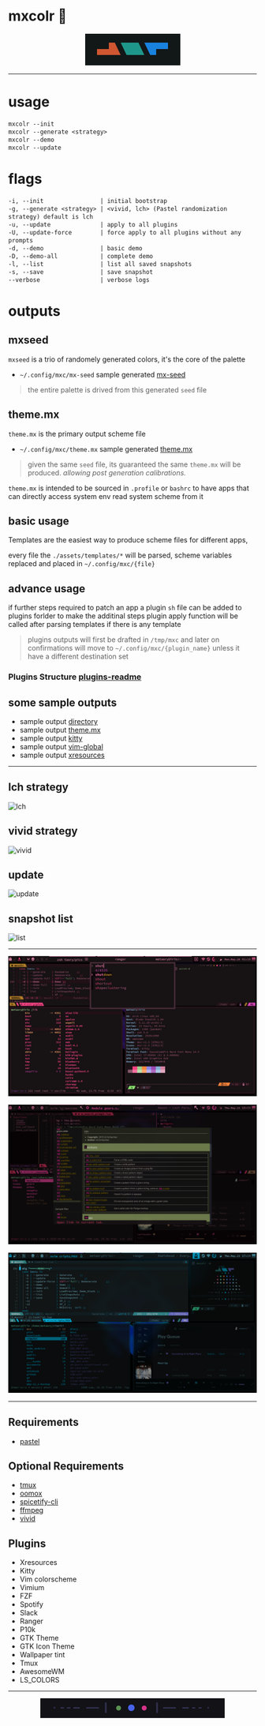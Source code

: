 # mxcolr :construction:

<p align="center">
  <img width="193" height="64" src="./assets/screenshots/seed_2021-05-14-123246_193x64_scrot.png">
</p>

***

usage
=====
    mxcolr --init
    mxcolr --generate <strategy>
    mxcolr --demo
    mxcolr --update

flags
=====
    -i, --init                | initial bootstrap
    -g, --generate <strategy> | <vivid, lch> (Pastel randomization strategy) default is lch
    -u, --update              | apply to all plugins
    -U, --update-force        | force apply to all plugins without any prompts
    -d, --demo                | basic demo
    -D, --demo-all            | complete demo
    -l, --list                | list all saved snapshots
    -s, --save                | save snapshot
    --verbose                 | verbose logs

outputs
=======

mxseed
------
`mxseed` is a trio of randomely generated colors, it's the core of the palette
- `~/.config/mxc/mx-seed` sample generated [mx-seed](./assets/samples/mx-seed)
> the entire palette is drived from this generated `seed` file 

theme.mx
--------
`theme.mx` is the primary output scheme file
- `~/.config/mxc/theme.mx` sample generated [theme.mx](./assets/samples/theme.mx)
> given the same `seed` file, its guaranteed the same `theme.mx` will be produced.
> _allowing post generation calibrations._

`theme.mx` is intended to be sourced in `.profile` or `bashrc` to have apps that can directly access system env read system scheme from it

basic usage
-----------
Templates are the easiest way to produce scheme files for different apps, 

every file the `./assets/templates/*` will be parsed, scheme variables replaced and placed in `~/.config/mxc/{file}`

advance usage
-------------
if further steps required to patch an app a plugin `sh` file can be added to plugins forlder to make the additinal steps
plugin apply function will be called after parsing templates if there is any template

> plugins outputs will first be drafted in `/tmp/mxc` and later on confirmations will move to `~/.config/mxc/{plugin_name}`
> unless it have a different destination set

### **Plugins Structure** [plugins-readme](./plugins)

some sample outputs
-------------------
- sample output [directory](./assets/samples)
- sample output [theme.mx](./assets/samples/theme.mx)
- sample output [kitty](./assets/samples/kitty-theme.conf)
- sample output [vim-global](./assets/samples/vim-mx.vim)
- sample output [xresources](./assets/samples/xresources-theme.xdefaults)

***

lch strategy
------------
![lch](./assets/screenshots/lch_210511171753.gif)

vivid strategy
--------------
![vivid](./assets/screenshots/vivid_210511172635.gif)

update
------
![update](./assets/screenshots/update_210511172824.gif)

snapshot list
-------------
![list](./assets/screenshots/list_210511173612.gif)
  
***
  
![screenshot](./assets/screenshots/2021-05-10-021854_1920x1080_scrot.png)

![screenshot](./assets/screenshots/2021-05-13-155549_1920x1080_scrot.png)

![screenshot](./assets/screenshots/2021-05-13-172453_1920x1080_scrot.png)

***

Requirements
------------
- [pastel](https://github.com/sharkdp/pastel)

Optional Requirements
---------------------
- [tmux](https://github.com/tmux/tmux)
- [oomox](https://github.com/themix-project/oomox)
- [spicetify-cli](https://github.com/khanhas/spicetify-cli)
- [ffmpeg](https://github.com/FFmpeg/FFmpeg)
- [vivid](https://github.com/sharkdp/vivid)

Plugins
-------
- Xresources
- Kitty
- Vim colorscheme
- Vimium
- FZF
- Spotify
- Slack
- Ranger
- P10k
- GTK Theme
- GTK Icon Theme
- Wallpaper tint
- Tmux
- AwesomeWM
- LS_COLORS

***

<p align="center">
  <img width="374" height="40" src="./assets/screenshots/footer_2021-05-16-221932_374x40_scrot.png">
</p>
